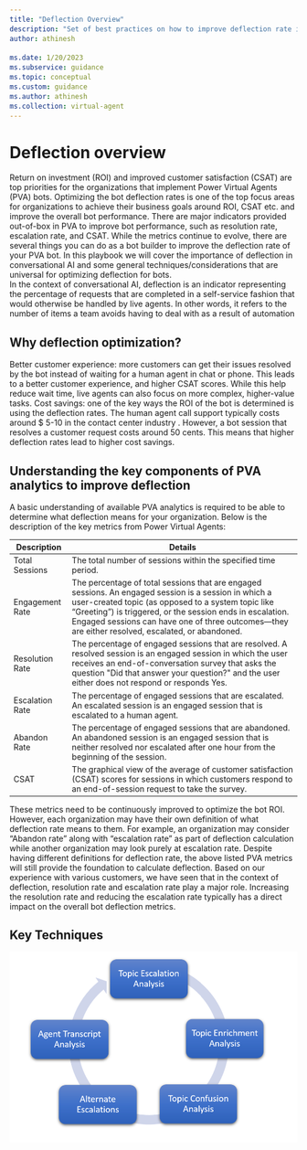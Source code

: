 ```yaml
---
title: "Deflection Overview"
description: "Set of best practices on how to improve deflection rate in a PVA chatbot"
author: athinesh

ms.date: 1/20/2023
ms.subservice: guidance
ms.topic: conceptual
ms.custom: guidance
ms.author: athinesh
ms.collection: virtual-agent
---
```

# Deflection overview

Return on investment (ROI) and improved customer satisfaction (CSAT) are top priorities for the organizations that implement Power Virtual Agents (PVA) bots. Optimizing the bot deflection rates is one of the top focus areas for organizations to achieve their business goals around ROI, CSAT etc. and improve the overall bot performance.  There are major indicators provided out-of-box in PVA to improve bot performance, such as resolution rate, escalation rate, and CSAT. While the metrics continue to evolve, there are several things you can do as a bot builder to improve the deflection rate of your PVA bot. In this playbook we will cover the importance of deflection in conversational AI and some general techniques/considerations that are universal for optimizing deflection for bots.  
In the context of conversational AI, deflection is an indicator representing the percentage of requests that are completed in a self-service fashion that would otherwise be handled by live agents. In other words, it refers to the number of items a team avoids having to deal with as a result of automation

## Why deflection optimization?

Better customer experience: more customers can get their issues resolved by the bot instead of waiting for a human agent in chat or phone. This leads to a better customer experience, and higher CSAT scores. While this help reduce wait time, live agents can also focus on more complex, higher-value tasks.
Cost savings: one of the key ways the ROI of the bot is determined is using the deflection rates. The human agent call support typically costs around $ 5-10 in the contact center industry  . However, a bot session that resolves a customer request costs around 50 cents. This means that higher deflection rates lead to higher cost savings.

## Understanding the key components of PVA analytics to improve deflection
A basic understanding of available PVA analytics is required to be able to determine what deflection means for your organization. Below is the description of the key metrics from Power Virtual Agents:

|Description                     |Details                           |
|--------------------------------|----------------------------------|
|  Total Sessions                | The total number of sessions within the specified time period.                                 |
|  Engagement Rate               | The percentage of total sessions that are engaged sessions. An engaged session is a session in which a user-created topic (as opposed to a system topic like “Greeting”) is triggered, or the session ends in escalation. Engaged sessions can have one of three outcomes—they are either resolved, escalated, or abandoned.                                 |
|  Resolution Rate               | The percentage of engaged sessions that are resolved. A resolved session is an engaged session in which the user receives an end-of-conversation survey that asks the question "Did that answer your question?" and the user either does not respond or responds Yes.                                 |
|  Escalation Rate               | The percentage of engaged sessions that are escalated. An escalated session is an engaged session that is escalated to a human agent.                                  |
|  Abandon Rate                  | The percentage of engaged sessions that are abandoned. An abandoned session is an engaged session that is neither resolved nor escalated after one hour from the beginning of the session.                                 |
|  CSAT                          | The graphical view of the average of customer satisfaction (CSAT) scores for sessions in which customers respond to an end-of-session request to take the survey.                                 |


These metrics need to be continuously improved to optimize  the bot ROI. However, each organization may have their own definition of what deflection rate means to them. For example, an organization may consider “Abandon rate” along with “escalation rate” as part of deflection calculation while another organization may look purely at escalation rate. Despite having different definitions for deflection rate, the above listed PVA metrics will still provide the foundation to calculate deflection.
Based on our experience with various customers, we have seen that in the context of deflection, resolution rate and escalation rate play a major role. Increasing the resolution rate and reducing the escalation rate typically has a direct impact on the overall bot deflection metrics.

## Key Techniques
![deflection playbook techniques](./media/introduction/df-key-techniques.png)
